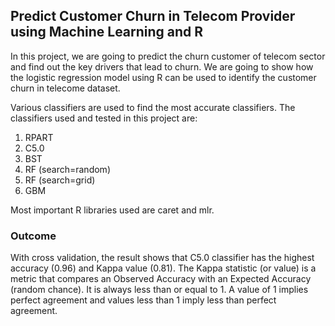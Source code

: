 ## Predict Customer Churn in Telecom Provider using Machine Learning and R

In this project, we are going to predict the churn customer of telecom sector and find out the key drivers that lead to churn. 
We are going to show how the logistic regression model using R can be used to identify the customer churn in telecome dataset.

Various classifiers are used to find the most accurate classifiers. The classifiers used and tested in this project are:
1. RPART
2. C5.0
3. BST
4. RF (search=random)
5. RF (search=grid)
6. GBM

Most important R libraries used are caret and mlr.

### Outcome
With cross validation, the result shows that C5.0 classifier has the highest accuracy (0.96) and Kappa value (0.81). The Kappa statistic (or value) is a metric that compares an Observed Accuracy with an Expected Accuracy (random chance). It is always less than or equal to 1. A value of 1 implies perfect agreement and values less than 1 imply less than perfect agreement.




